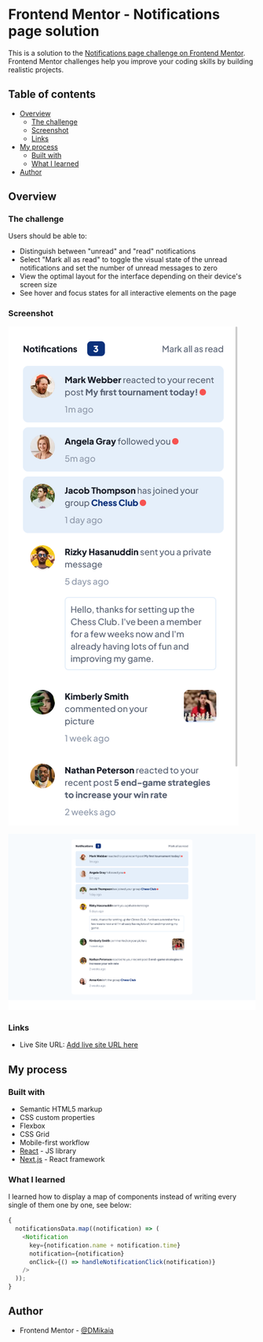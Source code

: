 # Frontend Mentor - Notifications page solution

This is a solution to the [Notifications page challenge on Frontend Mentor](https://www.frontendmentor.io/challenges/notifications-page-DqK5QAmKbC). Frontend Mentor challenges help you improve your coding skills by building realistic projects.

## Table of contents

- [Overview](#overview)
  - [The challenge](#the-challenge)
  - [Screenshot](#screenshot)
  - [Links](#links)
- [My process](#my-process)
  - [Built with](#built-with)
  - [What I learned](#what-i-learned)
- [Author](#author)

## Overview

### The challenge

Users should be able to:

- Distinguish between "unread" and "read" notifications
- Select "Mark all as read" to toggle the visual state of the unread notifications and set the number of unread messages to zero
- View the optimal layout for the interface depending on their device's screen size
- See hover and focus states for all interactive elements on the page

### Screenshot

![Mobile-version](./public/screenshots/Mobile-version.png)

![Desktop-version](./public/screenshots/Desktop-version.png)

### Links

- Live Site URL: [Add live site URL here](https://dm-notification-page.vercel.app/)

## My process

### Built with

- Semantic HTML5 markup
- CSS custom properties
- Flexbox
- CSS Grid
- Mobile-first workflow
- [React](https://reactjs.org/) - JS library
- [Next.js](https://nextjs.org/) - React framework

### What I learned

I learned how to display a map of components instead of writing every single of them one by one, see below:

```js
{
  notificationsData.map((notification) => (
    <Notification
      key={notification.name + notification.time}
      notification={notification}
      onClick={() => handleNotificationClick(notification)}
    />
  ));
}
```

## Author

- Frontend Mentor - [@DMikaia](https://www.frontendmentor.io/profile/DMikaia)
